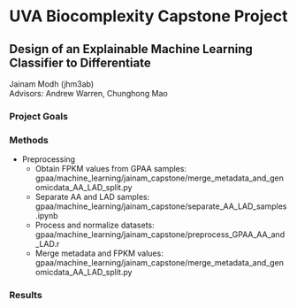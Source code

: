 # UVA Biocomplexity Capstone Project
## Design of an Explainable Machine Learning Classifier to Differentiate 
Jainam Modh (jhm3ab)  
Advisors: Andrew Warren, Chunghong Mao
### Project Goals
### Methods
- Preprocessing
	- Obtain FPKM values from GPAA samples: gpaa/machine_learning/jainam_capstone/merge_metadata_and_genomicdata_AA_LAD_split.py
	- Separate AA and LAD samples: gpaa/machine_learning/jainam_capstone/separate_AA_LAD_samples.ipynb
	- Process and normalize datasets: gpaa/machine_learning/jainam_capstone/preprocess_GPAA_AA_and_LAD.r
	- Merge metadata and FPKM values: gpaa/machine_learning/jainam_capstone/merge_metadata_and_genomicdata_AA_LAD_split.py
### Results

